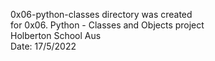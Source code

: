 0x06-python-classes directory was created  
for 0x06. Python - Classes and Objects project  
Holberton School Aus  
Date: 17/5/2022
